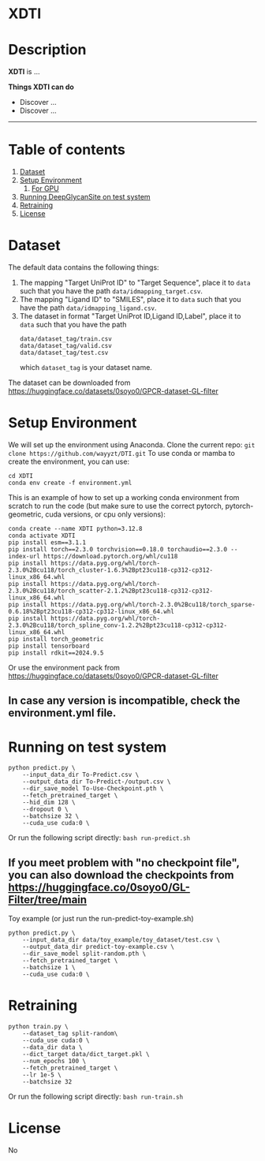 # XDTI
# Description
**XDTI** is ...

**Things XDTI can do**
- Discover ...
- Discover ...

----
# Table of contents
1. [Dataset](#dataset)
2. [Setup Environment](#setup-environment)
   1. [For GPU](#For-GPU)
3. [Running DeepGlycanSite on test system](#running-on-test-system)
4. [Retraining](#retraining)
5. [License](#license)
# Dataset
The default data contains the following things:
1. The mapping "Target UniProt ID" to "Target Sequence", place it to `data` such that you have the path `data/idmapping_target.csv`.
2. The mapping "Ligand ID" to "SMILES", place it to `data` such that you have the path `data/idmapping_ligand.csv`.
3. The dataset in format "Target UniProt ID,Ligand ID,Label", place it to `data` such that you have the path 
   ```
   data/dataset_tag/train.csv
   data/dataset_tag/valid.csv
   data/dataset_tag/test.csv
   ```
   which `dataset_tag` is your dataset name.

The dataset can be downloaded from https://huggingface.co/datasets/0soyo0/GPCR-dataset-GL-filter
# Setup Environment
We will set up the environment using Anaconda. Clone the current repo:
`git clone https://github.com/wayyzt/DTI.git`
To use conda or mamba to create the environment, you can use:
```
cd XDTI
conda env create -f environment.yml
```
This is an example of how to set up a working conda environment from scratch to run the code (but make sure to use the correct pytorch, pytorch-geometric, cuda versions, or cpu only versions):
```
conda create --name XDTI python=3.12.8
conda activate XDTI
pip install esm==3.1.1
pip install torch==2.3.0 torchvision==0.18.0 torchaudio==2.3.0 --index-url https://download.pytorch.org/whl/cu118
pip install https://data.pyg.org/whl/torch-2.3.0%2Bcu118/torch_cluster-1.6.3%2Bpt23cu118-cp312-cp312-linux_x86_64.whl
pip install https://data.pyg.org/whl/torch-2.3.0%2Bcu118/torch_scatter-2.1.2%2Bpt23cu118-cp312-cp312-linux_x86_64.whl
pip install https://data.pyg.org/whl/torch-2.3.0%2Bcu118/torch_sparse-0.6.18%2Bpt23cu118-cp312-cp312-linux_x86_64.whl
pip install https://data.pyg.org/whl/torch-2.3.0%2Bcu118/torch_spline_conv-1.2.2%2Bpt23cu118-cp312-cp312-linux_x86_64.whl
pip install torch_geometric
pip install tensorboard
pip install rdkit==2024.9.5
```
Or use the environment pack from https://huggingface.co/datasets/0soyo0/GPCR-dataset-GL-filter
## In case any version is incompatible, check the environment.yml file.
# Running on test system

```
python predict.py \
    --input_data_dir To-Predict.csv \
    --output_data_dir To-Predict-/output.csv \
    --dir_save_model To-Use-Checkpoint.pth \
    --fetch_pretrained_target \
    --hid_dim 128 \
    --dropout 0 \
    --batchsize 32 \
    --cuda_use cuda:0 \
```
Or run the following script directly:
`bash run-predict.sh`
## If **you meet problem with "no checkpoint file"**, you can also download the checkpoints from **https://huggingface.co/0soyo0/GL-Filter/tree/main**
Toy example (or just run the run-predict-toy-example.sh)
```
python predict.py \
    --input_data_dir data/toy_example/toy_dataset/test.csv \
    --output_data_dir predict-toy-example.csv \
    --dir_save_model split-random.pth \
    --fetch_pretrained_target \
    --batchsize 1 \
    --cuda_use cuda:0 \
```
# Retraining
```
python train.py \
    --dataset_tag split-random\
    --cuda_use cuda:0 \
    --data_dir data \
    --dict_target data/dict_target.pkl \
    --num_epochs 100 \
    --fetch_pretrained_target \
    --lr 1e-5 \
    --batchsize 32
```
Or run the following script directly:
`bash run-train.sh`
# License
No